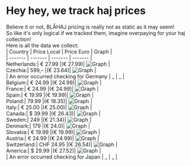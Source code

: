 # Hey hey, we track haj prices  
Believe it or not, BLÅHAJ pricing is really not as static as it may seem!  
So like it's only logical if we tracked them, imagine overpaying for your haj collection!  
Here is all the data we collect:  
| Country | Price Local | Price Euro | Graph |  
| ------- | ------- | ------- | ------- |  
Netherlands:|        € 27.99     |(€ 27.99)| ![Graph](graphs/graphNetherlands.png) |  
Czechia:|              599,–     |(€ 23.64)| ![Graph](graphs/graphCzechia.png) |  
| An error occurred checking for Germany | _ | _ |  
Belgium:|            € 24.99     |(€ 24.99)| ![Graph](graphs/graphBelgium.png) |  
France:|             € 24.99     |(€ 24.99)| ![Graph](graphs/graphFrance.png) |  
Spain:|              € 19.99     |(€ 19.99)| ![Graph](graphs/graphSpain.png) |  
Poland:|               79.99     |(€ 18.35)| ![Graph](graphs/graphPoland.png) |  
Italy:|              € 25.00     |(€ 25.00)| ![Graph](graphs/graphItaly.png) |  
Canada:|             $ 39.99     |(€ 26.43)| ![Graph](graphs/graphCanada.png) |  
Sweden:|               249       |(€ 21.34)| ![Graph](graphs/graphSweden.png) |  
Denmark:|              179       |(€ 24.0)| ![Graph](graphs/graphDenmark.png) |  
Slovakia:|           € 19.99     |(€ 19.99)| ![Graph](graphs/graphSlovakia.png) |  
Austria:|            € 24.99     |(€ 24.99)| ![Graph](graphs/graphAustria.png) |  
Switzerland:|      CHF 24.95     |(€ 26.54)| ![Graph](graphs/graphSwitzerland.png) |  
America:|            $ 29.99     |(€ 27.52)| ![Graph](graphs/graphAmerica.png) |  
| An error occurred checking for Japan | _ | _ |  
